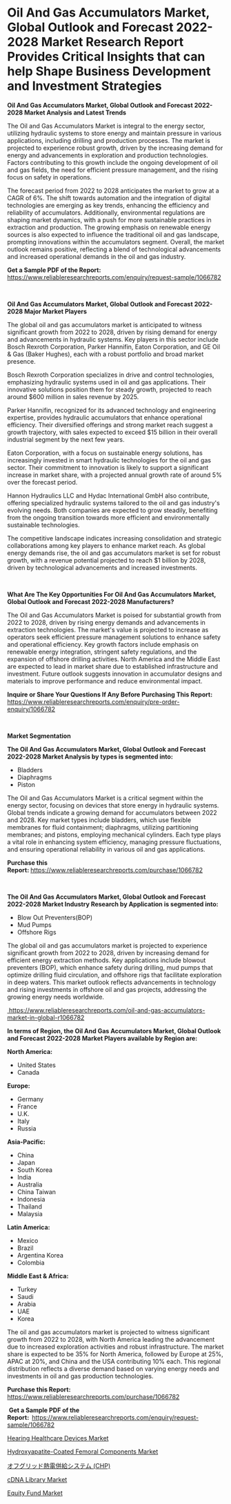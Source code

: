 <p><h1>Oil And Gas Accumulators Market, Global Outlook and Forecast 2022-2028 Market Research Report Provides Critical Insights that can help Shape Business Development and Investment Strategies</h1></p><p><strong>Oil And Gas Accumulators Market, Global Outlook and Forecast 2022-2028 Market Analysis and Latest Trends</strong></p>
<p><p>The Oil and Gas Accumulators Market is integral to the energy sector, utilizing hydraulic systems to store energy and maintain pressure in various applications, including drilling and production processes. The market is projected to experience robust growth, driven by the increasing demand for energy and advancements in exploration and production technologies. Factors contributing to this growth include the ongoing development of oil and gas fields, the need for efficient pressure management, and the rising focus on safety in operations.</p><p>The forecast period from 2022 to 2028 anticipates the market to grow at a CAGR of 6%. The shift towards automation and the integration of digital technologies are emerging as key trends, enhancing the efficiency and reliability of accumulators. Additionally, environmental regulations are shaping market dynamics, with a push for more sustainable practices in extraction and production. The growing emphasis on renewable energy sources is also expected to influence the traditional oil and gas landscape, prompting innovations within the accumulators segment. Overall, the market outlook remains positive, reflecting a blend of technological advancements and increased operational demands in the oil and gas industry.</p></p>
<p><strong>Get a Sample PDF of the Report:&nbsp;</strong> <a href="https://www.reliableresearchreports.com/enquiry/request-sample/1066782">https://www.reliableresearchreports.com/enquiry/request-sample/1066782</a></p>
<p>&nbsp;</p>
<p><strong>Oil And Gas Accumulators Market, Global Outlook and Forecast 2022-2028 Major Market Players</strong></p>
<p><p>The global oil and gas accumulators market is anticipated to witness significant growth from 2022 to 2028, driven by rising demand for energy and advancements in hydraulic systems. Key players in this sector include Bosch Rexroth Corporation, Parker Hannifin, Eaton Corporation, and GE Oil & Gas (Baker Hughes), each with a robust portfolio and broad market presence.</p><p>Bosch Rexroth Corporation specializes in drive and control technologies, emphasizing hydraulic systems used in oil and gas applications. Their innovative solutions position them for steady growth, projected to reach around $600 million in sales revenue by 2025.</p><p>Parker Hannifin, recognized for its advanced technology and engineering expertise, provides hydraulic accumulators that enhance operational efficiency. Their diversified offerings and strong market reach suggest a growth trajectory, with sales expected to exceed $15 billion in their overall industrial segment by the next few years.</p><p>Eaton Corporation, with a focus on sustainable energy solutions, has increasingly invested in smart hydraulic technologies for the oil and gas sector. Their commitment to innovation is likely to support a significant increase in market share, with a projected annual growth rate of around 5% over the forecast period.</p><p>Hannon Hydraulics LLC and Hydac International GmbH also contribute, offering specialized hydraulic systems tailored to the oil and gas industry's evolving needs. Both companies are expected to grow steadily, benefiting from the ongoing transition towards more efficient and environmentally sustainable technologies.</p><p>The competitive landscape indicates increasing consolidation and strategic collaborations among key players to enhance market reach. As global energy demands rise, the oil and gas accumulators market is set for robust growth, with a revenue potential projected to reach $1 billion by 2028, driven by technological advancements and increased investments.</p></p>
<p>&nbsp;</p>
<p><strong>What Are The Key Opportunities For Oil And Gas Accumulators Market, Global Outlook and Forecast 2022-2028 Manufacturers?</strong></p>
<p><p>The Oil and Gas Accumulators Market is poised for substantial growth from 2022 to 2028, driven by rising energy demands and advancements in extraction technologies. The market's value is projected to increase as operators seek efficient pressure management solutions to enhance safety and operational efficiency. Key growth factors include emphasis on renewable energy integration, stringent safety regulations, and the expansion of offshore drilling activities. North America and the Middle East are expected to lead in market share due to established infrastructure and investment. Future outlook suggests innovation in accumulator designs and materials to improve performance and reduce environmental impact.</p></p>
<p><strong>Inquire or Share Your Questions If Any Before Purchasing This Report:</strong> <a href="https://www.reliableresearchreports.com/enquiry/pre-order-enquiry/1066782">https://www.reliableresearchreports.com/enquiry/pre-order-enquiry/1066782</a></p>
<p>&nbsp;</p>
<p><strong>Market Segmentation</strong></p>
<p><strong>The Oil And Gas Accumulators Market, Global Outlook and Forecast 2022-2028 Market Analysis by types is segmented into:</strong></p>
<p><ul><li>Bladders</li><li>Diaphragms</li><li>Piston</li></ul></p>
<p><p>The Oil and Gas Accumulators Market is a critical segment within the energy sector, focusing on devices that store energy in hydraulic systems. Global trends indicate a growing demand for accumulators between 2022 and 2028. Key market types include bladders, which use flexible membranes for fluid containment; diaphragms, utilizing partitioning membranes; and pistons, employing mechanical cylinders. Each type plays a vital role in enhancing system efficiency, managing pressure fluctuations, and ensuring operational reliability in various oil and gas applications.</p></p>
<p><strong>Purchase this Report:&nbsp;</strong><a href="https://www.reliableresearchreports.com/purchase/1066782">https://www.reliableresearchreports.com/purchase/1066782</a></p>
<p>&nbsp;</p>
<p><strong>The Oil And Gas Accumulators Market, Global Outlook and Forecast 2022-2028 Market Industry Research by Application is segmented into:</strong></p>
<p><ul><li>Blow Out Preventers(BOP)</li><li>Mud Pumps</li><li>Offshore Rigs</li></ul></p>
<p><p>The global oil and gas accumulators market is projected to experience significant growth from 2022 to 2028, driven by increasing demand for efficient energy extraction methods. Key applications include blowout preventers (BOP), which enhance safety during drilling, mud pumps that optimize drilling fluid circulation, and offshore rigs that facilitate exploration in deep waters. This market outlook reflects advancements in technology and rising investments in offshore oil and gas projects, addressing the growing energy needs worldwide.</p></p>
<p><a href="https://www.reliableresearchreports.com/oil-and-gas-accumulators-market-in-global-r1066782">&nbsp;https://www.reliableresearchreports.com/oil-and-gas-accumulators-market-in-global-r1066782</a></p>
<p><strong>In terms of Region, the Oil And Gas Accumulators Market, Global Outlook and Forecast 2022-2028 Market Players available by Region are:</strong></p>
<p>
    <p> <strong> North America: </strong>
        <ul>
            <li>United States</li>
            <li>Canada</li>
        </ul>
        </p> 
    <p> <strong> Europe: </strong>
        <ul>
            <li>Germany</li>
            <li>France</li>
            <li>U.K.</li>
            <li>Italy</li>
            <li>Russia</li>
        </ul>
        </p> 
    <p> <strong> Asia-Pacific: </strong>
        <ul>
            <li>China</li>
            <li>Japan</li>
            <li>South Korea</li>
            <li>India</li>
            <li>Australia</li>
            <li>China Taiwan</li>
            <li>Indonesia</li>
            <li>Thailand</li>
            <li>Malaysia</li>
        </ul>
        </p> 
    <p> <strong> Latin America: </strong>
        <ul>
            <li>Mexico</li>
            <li>Brazil</li>
            <li>Argentina Korea</li>
            <li>Colombia</li>
        </ul>
        </p> 
    <p> <strong> Middle East & Africa: </strong>
        <ul>
            <li>Turkey</li>
            <li>Saudi</li>
            <li>Arabia</li>
            <li>UAE</li>
            <li>Korea</li>
        </ul>
    </p>
    </p>
<p><p>The oil and gas accumulators market is projected to witness significant growth from 2022 to 2028, with North America leading the advancement due to increased exploration activities and robust infrastructure. The market share is expected to be 35% for North America, followed by Europe at 25%, APAC at 20%, and China and the USA contributing 10% each. This regional distribution reflects a diverse demand based on varying energy needs and investments in oil and gas production technologies.</p></p>
<p><strong>Purchase this Report: </strong><a href="https://www.reliableresearchreports.com/purchase/1066782">https://www.reliableresearchreports.com/purchase/1066782</a></p>
<p>&nbsp;<strong>Get a Sample PDF of the Report:&nbsp;&nbsp;</strong><a href="https://www.reliableresearchreports.com/enquiry/request-sample/1066782">https://www.reliableresearchreports.com/enquiry/request-sample/1066782</a></p>
<p><strong></strong></p>
<p><p><a href="https://issuu.com/reportprime-2/docs/hearing-healthcare-devices-market-s_e305cb0607e221">Hearing Healthcare Devices Market</a></p><p><a href="https://issuu.com/reportprime-2/docs/hydroxyapatite-coated-femoral-compo_6017c419918588">Hydroxyapatite-Coated Femoral Components Market</a></p><p><a href="https://github.com/lababdou/Market-Research-Report-List-5/blob/main/686927887507.md">オフグリッド熱電併給システム (CHP)</a></p><p><a href="https://www.linkedin.com/pulse/global-cdna-library-industry-research-report-competitive-xldjf?trackingId=2TDBXMpmRFqJiL%2B9ZtiCWg%3D%3D">cDNA Library Market</a></p><p><a href="https://www.linkedin.com/pulse/equity-fund-market-size-share-analysis-growth-trends-forecasts-7aonf?trackingId=72S2dQ6VSryq%2BE9EeuCU2g%3D%3D">Equity Fund Market</a></p></p>